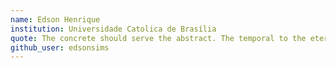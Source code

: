 ```yaml
---
name: Edson Henrique
institution: Universidade Catolica de Brasília
quote: The concrete should serve the abstract. The temporal to the eternal.
github_user: edsonsims
---
```

